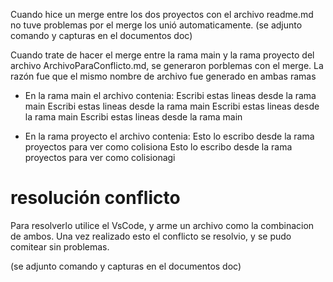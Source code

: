 Cuando hice un merge entre los dos proyectos con el archivo readme.md no tuve problemas por el merge los unió automaticamente. (se adjunto comando y capturas en el documentos doc)

Cuando trate de hacer el merge entre la rama main y la rama proyecto del archivo ArchivoParaConflicto.md, se generaron porblemas con el merge. La razón fue que el mismo nombre de archivo fue generado en ambas ramas 

* En la rama main el archivo contenia:
Escribi estas lineas desde la rama main
Escribi estas lineas desde la rama main
Escribi estas lineas desde la rama main
Escribi estas lineas desde la rama main

* En la rama proyecto el archivo contenia:
Esto lo escribo desde la rama proyectos para ver como colisiona
Esto lo escribo desde la rama proyectos para ver como colisionagi

# resolución conflicto
Para resolverlo utilice el VsCode, y arme un archivo como la combinacion de ambos. Una vez realizado esto el conflicto se resolvio, y se pudo comitear sin problemas.

 (se adjunto comando y capturas en el documentos doc)